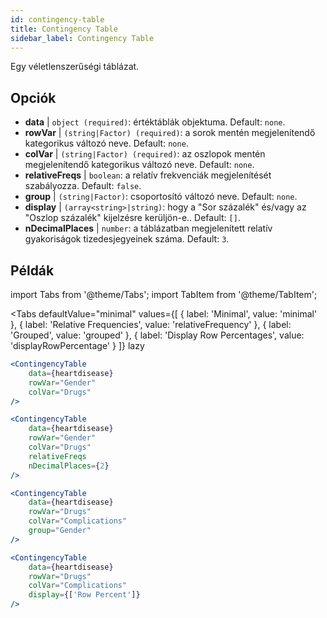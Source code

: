 ```yaml
---
id: contingency-table
title: Contingency Table
sidebar_label: Contingency Table
---
```


Egy véletlenszerűségi táblázat.

## Opciók

* __data__ | `object (required)`: értéktáblák objektuma. Default: `none`.
* __rowVar__ | `(string|Factor) (required)`: a sorok mentén megjelenítendő kategorikus változó neve. Default: `none`.
* __colVar__ | `(string|Factor) (required)`:  az oszlopok mentén megjelenítendő kategorikus változó neve. Default: `none`.
* __relativeFreqs__ | `boolean`: a relatív frekvenciák megjelenítését szabályozza. Default: `false`.
* __group__ | `(string|Factor)`: csoportosító változó neve. Default: `none`.
* __display__ | `(array<string>|string)`: hogy a "Sor százalék" és/vagy az "Oszlop százalék" kijelzésre kerüljön-e.. Default: `[]`.
* __nDecimalPlaces__ | `number`: a táblázatban megjelenített relatív gyakoriságok tizedesjegyeinek száma. Default: `3`.


## Példák


import Tabs from '@theme/Tabs';
import TabItem from '@theme/TabItem';

<Tabs
    defaultValue="minimal"
    values={[
        { label: 'Minimal', value: 'minimal' },
        { label: 'Relative Frequencies', value: 'relativeFrequency' },
        { label: 'Grouped', value: 'grouped' },
        { label: 'Display Row Percentages', value: 'displayRowPercentage' }
    ]}
    lazy
>

<TabItem value="minimal">

```jsx live
<ContingencyTable
    data={heartdisease} 
    rowVar="Gender"
    colVar="Drugs"
/>
```

</TabItem>

<TabItem value="relativeFrequency">

```jsx live
<ContingencyTable
    data={heartdisease} 
    rowVar="Gender"
    colVar="Drugs"
    relativeFreqs 
    nDecimalPlaces={2}
/>
```

</TabItem>

<TabItem value="grouped">

```jsx live
<ContingencyTable
    data={heartdisease} 
    rowVar="Drugs"
    colVar="Complications"
    group="Gender"
/>
```

</TabItem>

<TabItem value="displayRowPercentage">

```jsx live
<ContingencyTable
    data={heartdisease} 
    rowVar="Drugs"
    colVar="Complications"
    display={['Row Percent']}
/>
```

</TabItem>

</Tabs>
